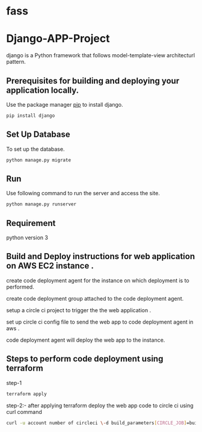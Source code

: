 # fass

# Django-APP-Project

django is a Python framework that follows model-template-view architecturl pattern.

## Prerequisites for building and deploying your application locally.

Use the package manager [pip](https://pip.pypa.io/en/stable/) to install django.

```bash
pip install django

```

## Set Up Database

To set up the database.

```bash
python manage.py migrate
```

## Run
Use following command to run the server and access the site.
```bash
python manage.py runserver
```

## Requirement

python version 3

## Build and Deploy instructions for web application on AWS EC2 instance .
create code deployment agent for the instance on which deployment is to performed.

create code deployment group attached to the code deployment agent.

setup a circle ci project to trigger the the web application .

set up circle ci config file to send the web app to code deployment agent in aws .

code deployment agent will deploy the web app to the instance.

## Steps to perform code deployment using terraform
step-1 
```bash
terraform apply
```

step-2:- after applying terraform deploy the web app code to circle ci using curl command
```bash
curl -u account number of circleci \-d build_parameters[CIRCLE_JOB]=build \link of the git repository
```